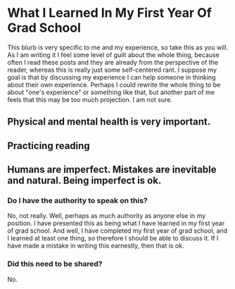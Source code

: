 # What I Learned In My First Year Of Grad School

This blurb is very specific to me and my experience, so take this as you will. As I am writing it I feel some level of guilt about the whole thing, because often I read these posts and they are already from the perspective of the reader, whereas this is really just some self-centered rant. I suppose my goal is that by discussing my experience I can help someone in thinking about their own experience. Perhaps I could rewrite the whole thing to be about "one's experience" or something like that, but another part of me feels that this may be too much projection. I am not sure.


## Physical and mental health is very important.

## Practicing reading 

## Humans are imperfect. Mistakes are inevitable and natural. Being imperfect is ok.






### Do I have the authority to speak on this?

No, not really. Well, perhaps as much authority as anyone else in my position. I have presented this as being what I have learned in my first year of grad school. And well, I have completed my first year of grad school, and I learned at least one thing, so therefore I should be able to discuss it. If I have made a mistake in writing this earnestly, then that is ok.

### Did this need to be shared?

No.